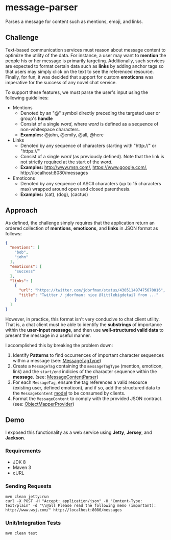 # message-parser
Parses a message for content such as mentions, emoji, and links.

## Challenge

Text-based communication services must reason about message content to optimize the utility of the data. For instance, a user may want to **mention** the people his or her message is primarily targeting. Additionally, such services are expected to format certain data such as **links** by adding anchor tags so that users may simply click on the text to see the referenced resource. Finally, for fun, it was decided that support for custom **emoticons** was imperative for the success of any novel chat service.

To support these features, we must parse the user's input using the following guidelines:
* Mentions
  * Denoted by an "@" symbol directly preceding the targeted user or group's **handle**
  * Consist of a single _word_, where _word_ is defined as a sequence of non-whitespace characters.
  * **Examples:** @john, @emily, @all, @here
* Links
  * Denoted by any sequence of characters starting with "http://" or "https://"
  * Consist of a single _word_ (as previously defined). Note that the link is not strictly required at the start of the _word_.
  * **Examples:** http://www.msn.com/, https://www.google.com/, http://localhost:8080/messages
* Emoticons
  * Denoted by any sequence of ASCII characters (up to 15 characters max) wrapped around open and closed parenthesis.
  * **Examples:** (cat), (dog), (cactus)
  
## Approach

As defined, the challenge simply requires that the application return an ordered collection of **mentions**, **emoticons**, and **links** in JSON format as follows:
```json
{
  "mentions": [
    "bob",
    "john"
  ],
  "emoticons": [
    "success"
  ],
  "links": [
    {
      "url": "https://twitter.com/jdorfman/status/430511497475670016",
      "title": "Twitter / jdorfman: nice @littlebigdetail from ..."
    }
  ]
}
```

However, in practice, this format isn't very conducive to chat client utility. That is, a chat client must be able to identify the **substrings** of importance within the **user-input message**, and then use **well-structured valid data** to present the message in a useful manner.

I accomplished this by breaking the problem down:

1. Identify **Patterns** to find occurrences of important character sequences within a message (see: [MessageTagType](/src/main/java/com/jgarcia/messageparser/model/MessageTagType.java))
2. Create a `MessageTag` containing the `messageTagType` (mention, emoticon, link) and the `start/end` indicies of the character sequence within the **message**. (see: [MessageContentParser](/src/main/java/com/jgarcia/messageparser/MessageContentParser.java))
3. For each `MessageTag`, ensure the tag references a valid resource (existing user, defined emoticon), and if so, add the structured data to the `MessageContent` [model](/src/main/java/com/jgarcia/messageparser/model/MessageContent.java) to be consumed by clients.
4. Format the `MessageContent` to comply with the provided JSON contract. (see: [ObjectMapperProvider](/src/main/java/com/jgarcia/messages/provider/ObjectMapperProvider.java))

## Demo

I exposed this functionality as a web service using **Jetty**, **Jersey**, and **Jackson**.

### Requirements
* JDK 8
* Maven 3
* cURL

### Sending Requests
```
mvn clean jetty:run
curl -X POST -H "Accept: application/json" -H "Content-Type: text/plain" -d "\\@all Please read the following memo (important): http://www.wsj.com/" http://localhost:8080/messages
```

### Unit/Integration Tests
```
mvn clean test
```
